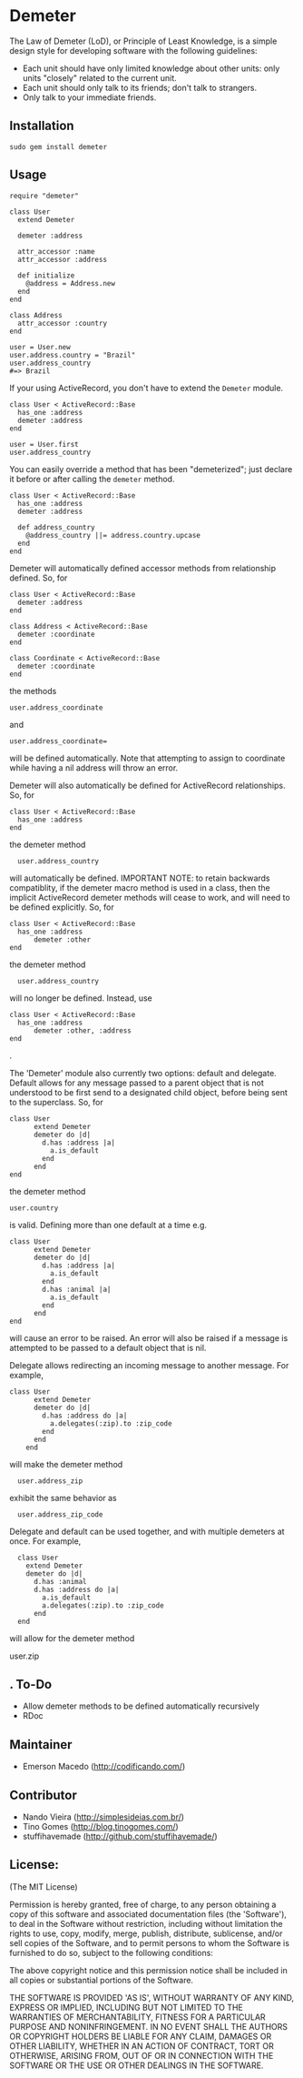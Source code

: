 Demeter
=======

The Law of Demeter (LoD), or Principle of Least Knowledge, is a simple design style for developing software with the following guidelines:

* Each unit should have only limited knowledge about other units: only units "closely" related to the current unit.
* Each unit should only talk to its friends; don't talk to strangers.
* Only talk to your immediate friends.

Installation
------------

	sudo gem install demeter

Usage
-----

	require "demeter"

	class User
	  extend Demeter

	  demeter :address

	  attr_accessor :name
	  attr_accessor :address

	  def initialize
	    @address = Address.new
	  end
	end

	class Address
	  attr_accessor :country
	end

	user = User.new
	user.address.country = "Brazil"
	user.address_country
	#=> Brazil

If your using ActiveRecord, you don't have to extend the `Demeter` module.

	class User < ActiveRecord::Base
	  has_one :address
	  demeter :address
	end

	user = User.first
	user.address_country

You can easily override a method that has been "demeterized"; just declare it before or after calling the `demeter` method.

	class User < ActiveRecord::Base
	  has_one :address
	  demeter :address

	  def address_country
	    @address_country ||= address.country.upcase
	  end
	end

Demeter will automatically defined accessor methods from relationship defined. So, for

	class User < ActiveRecord::Base
	  demeter :address
	end

	class Address < ActiveRecord::Base
	  demeter :coordinate
	end

	class Coordinate < ActiveRecord::Base
	  demeter :coordinate
	end

the methods

    user.address_coordinate

and

    user.address_coordinate=

will be defined automatically. Note that attempting to assign to coordinate
while having a nil address will throw an error.

Demeter will also automatically be defined for ActiveRecord relationships. So, for

	class User < ActiveRecord::Base
	  has_one :address
	end

the demeter method

      user.address_country 

will automatically be defined. IMPORTANT NOTE: to retain backwards compatiblity,
if the demeter macro method is used in a class, then the implicit ActiveRecord 
demeter methods will cease to work, and will need to be defined explicitly. So, for

	class User < ActiveRecord::Base
	  has_one :address
          demeter :other
	end

the demeter method

      user.address_country 

will no longer be defined. Instead, use

	class User < ActiveRecord::Base
	  has_one :address
          demeter :other, :address
	end
.

The 'Demeter' module also currently two options: default and delegate. Default
allows for any message passed to a parent object that is not understood to be first send to a designated child object, before being sent to the superclass. So, for

	class User 
          extend Demeter
          demeter do |d|
            d.has :address |a|
              a.is_default
            end
          end
	end

the demeter method

    user.country

is valid. Defining more than one default at a time e.g.

	class User
          extend Demeter
          demeter do |d|
            d.has :address |a|
              a.is_default
            end
            d.has :animal |a|
              a.is_default
            end
          end
	end

will cause an error to be raised. An error will also be raised if 
a message is attempted to be passed to a default object that is nil.

Delegate allows redirecting an incoming message to another message. For example,

	class User 
          extend Demeter
          demeter do |d|
            d.has :address do |a|
              a.delegates(:zip).to :zip_code
            end
          end
        end

will make the demeter method

      user.address_zip

exhibit the same behavior as

      user.address_zip_code

Delegate and default can be used together, and with multiple demeters at once.
For example, 
  
      class User
        extend Demeter
        demeter do |d|
          d.has :animal
          d.has :address do |a|
            a.is_default
            a.delegates(:zip).to :zip_code
          end
      end

will allow for the demeter method

  user.zip

.
To-Do
-----

* Allow demeter methods to be defined automatically recursively
* RDoc

Maintainer
----------

* Emerson Macedo (<http://codificando.com/>)

Contributor
-----------

* Nando Vieira (<http://simplesideias.com.br/>)
* Tino Gomes (<http://blog.tinogomes.com/>)
* stuffihavemade (<http://github.com/stuffihavemade/>)

License:
--------

(The MIT License)

Permission is hereby granted, free of charge, to any person obtaining
a copy of this software and associated documentation files (the
'Software'), to deal in the Software without restriction, including
without limitation the rights to use, copy, modify, merge, publish,
distribute, sublicense, and/or sell copies of the Software, and to
permit persons to whom the Software is furnished to do so, subject to
the following conditions:

The above copyright notice and this permission notice shall be
included in all copies or substantial portions of the Software.

THE SOFTWARE IS PROVIDED 'AS IS', WITHOUT WARRANTY OF ANY KIND,
EXPRESS OR IMPLIED, INCLUDING BUT NOT LIMITED TO THE WARRANTIES OF
MERCHANTABILITY, FITNESS FOR A PARTICULAR PURPOSE AND NONINFRINGEMENT.
IN NO EVENT SHALL THE AUTHORS OR COPYRIGHT HOLDERS BE LIABLE FOR ANY
CLAIM, DAMAGES OR OTHER LIABILITY, WHETHER IN AN ACTION OF CONTRACT,
TORT OR OTHERWISE, ARISING FROM, OUT OF OR IN CONNECTION WITH THE
SOFTWARE OR THE USE OR OTHER DEALINGS IN THE SOFTWARE.
